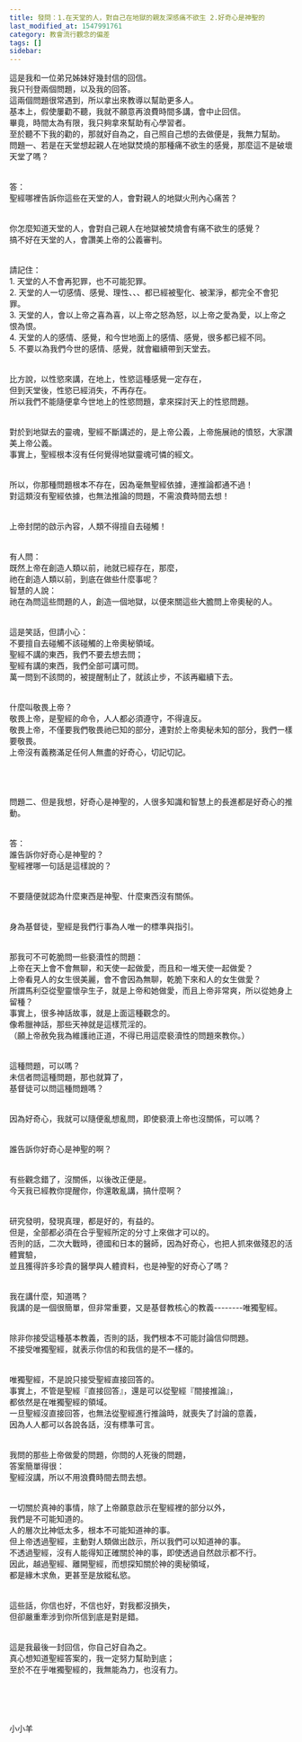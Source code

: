 ```yaml
---
title: 發問：1.在天堂的人，對自己在地獄的親友深感痛不欲生 2.好奇心是神聖的
last_modified_at: 1547991761
category: 教會流行觀念的偏差
tags: []
sidebar: 
---
```


<p>這是我和一位弟兄姊妹好幾封信的回信。<br/>我只刊登兩個問題，以及我的回答。<br/>這兩個問題很常遇到，所以拿出來教導以幫助更多人。<br/>基本上，假使屢勸不聽，我就不願意再浪費時間多講，會中止回信。<br/>畢竟，時間太為有限，我只夠拿來幫助有心學習者。<br/>至於聽不下我的勸的，那就好自為之，自己照自己想的去做便是，我無力幫助。<br/><!--more-->問題一、若是在天堂想起親人在地獄焚燒的那種痛不欲生的感覺，那麼這不是破壞天堂了嗎？<br/><br/><br/>答：<br/>聖經哪裡告訴你這些在天堂的人，會對親人的地獄火刑內心痛苦？<br/> <br/><br/>你怎麼知道天堂的人，會對自己親人在地獄被焚燒會有痛不欲生的感覺？<br/>搞不好在天堂的人，會讚美上帝的公義審判。<br/><br/><br/>請記住：<br/>1.	天堂的人不會再犯罪，也不可能犯罪。<br/>2.	天堂的人一切感情、感覺、理性、、、都已經被聖化、被潔淨，都完全不會犯罪。<br/>3.	天堂的人，會以上帝之喜為喜，以上帝之怒為怒，以上帝之愛為愛，以上帝之恨為恨。<br/>4.	天堂的人的感情、感覺，和今世地面上的感情、感覺，很多都已經不同。<br/>5.	不要以為我們今世的感情、感覺，就會繼續帶到天堂去。<br/><br/><br/>比方說，以性慾來講，在地上，性慾這種感覺一定存在，<br/>但到天堂後，性慾已經消失，不再存在。<br/>所以我們不能隨便拿今世地上的性慾問題，拿來探討天上的性慾問題。<br/><br/><br/>對於到地獄去的靈魂，聖經不斷講述的，是上帝公義，上帝施展祂的憤怒，大家讚美上帝公義。<br/>事實上，聖經根本沒有任何覺得地獄靈魂可憐的經文。<br/><br/><br/>所以，你那種問題根本不存在，因為毫無聖經依據，連推論都通不過！<br/>對這類沒有聖經依據，也無法推論的問題，不需浪費時間去想！<br/> <br/><br/>上帝封閉的啟示內容，人類不得擅自去碰觸！<br/> <br/><br/>有人問：<br/>既然上帝在創造人類以前，祂就已經存在，那麼，<br/>祂在創造人類以前，到底在做些什麼事呢？<br/>智慧的人說：<br/>祂在為問這些問題的人，創造一個地獄，以便來關這些大膽問上帝奧秘的人。<br/> <br/><br/>這是笑話，但請小心：<br/>不要擅自去碰觸不該碰觸的上帝奧秘領域。<br/>聖經不講的東西，我們不要去想去問；<br/>聖經有講的東西，我們全部可講可問。<br/>萬一問到不該問的，被提醒制止了，就該止步，不該再繼續下去。<br/> <br/><br/>什麼叫敬畏上帝？<br/>敬畏上帝，是聖經的命令，人人都必須遵守，不得違反。<br/>敬畏上帝，不僅要我們敬畏祂已知的部分，連對於上帝奧秘未知的部分，我們一樣要敬畏。<br/>上帝沒有義務滿足任何人無盡的好奇心，切記切記。<br/> <br/> <br/><br/><br/>問題二、但是我想，好奇心是神聖的，人很多知識和智慧上的長進都是好奇心的推動。<br/><br/><br/>答：<br/>誰告訴你好奇心是神聖的？<br/>聖經裡哪一句話是這樣說的？<br/> <br/><br/>不要隨便就認為什麼東西是神聖、什麼東西沒有關係。<br/> <br/><br/>身為基督徒，聖經是我們行事為人唯一的標準與指引。<br/> <br/><br/>那我可不可乾脆問一些褻瀆性的問題：<br/>上帝在天上會不會無聊，和天使一起做愛，而且和一堆天使一起做愛？<br/>上帝看見人的女生很美麗，會不會因為無聊，乾脆下來和人的女生做愛？<br/>所謂馬利亞從聖靈懷孕生子，就是上帝和她做愛，而且上帝非常爽，所以從她身上留種？<br/>事實上，很多神話故事，就是上面這種觀念的。<br/>像希臘神話，那些天神就是這樣荒淫的。<br/>（願上帝赦免我為維護祂正道，不得已用這麼褻瀆性的問題來教你。）<br/> <br/><br/>這種問題，可以嗎？<br/>未信者問這種問題，那也就算了，<br/>基督徒可以問這種問題嗎？<br/> <br/><br/>因為好奇心，我就可以隨便亂想亂問，即使褻瀆上帝也沒關係，可以嗎？<br/> <br/><br/>誰告訴你好奇心是神聖的啊？<br/> <br/><br/>有些觀念錯了，沒關係，以後改正便是。<br/>今天我已經教你提醒你，你還敢亂講，搞什麼啊？<br/> <br/><br/>研究發明，發現真理，都是好的，有益的。<br/>但是，全部都必須在合乎聖經所定的分寸上來做才可以的。<br/>否則的話，二次大戰時，德國和日本的醫師，因為好奇心，也把人抓來做殘忍的活體實驗，<br/>並且獲得許多珍貴的醫學與人體資料，也是神聖的好奇心了嗎？<br/> <br/> <br/>我在講什麼，知道嗎？<br/>我講的是一個很簡單，但非常重要，又是基督教核心的教義--------唯獨聖經。<br/> <br/><br/>除非你接受這種基本教義，否則的話，我們根本不可能討論信仰問題。<br/>不接受唯獨聖經，就表示你信的和我信的是不一樣的。<br/> <br/><br/>唯獨聖經，不是說只接受聖經直接回答的。<br/>事實上，不管是聖經『直接回答』，還是可以從聖經『間接推論』，<br/>都依然是在唯獨聖經的領域。<br/>一旦聖經沒直接回答，也無法從聖經進行推論時，就喪失了討論的意義，<br/>因為人人都可以各說各話，沒有標準可言。<br/> <br/><br/>我問的那些上帝做愛的問題，你問的人死後的問題，<br/>答案簡單得很：<br/>聖經沒講，所以不用浪費時間去問去想。<br/> <br/><br/>一切關於真神的事情，除了上帝願意啟示在聖經裡的部分以外，<br/>我們是不可能知道的。<br/>人的層次比神低太多，根本不可能知道神的事。<br/>但上帝透過聖經，主動對人類做出啟示，所以我們可以知道神的事。<br/>不透過聖經，沒有人能得知正確關於神的事，即使透過自然啟示都不行。<br/>因此，越過聖經、離開聖經，而想探知關於神的奧秘領域，<br/>都是緣木求魚，更甚至是放縱私慾。<br/> <br/><br/>這些話，你信也好，不信也好，對我都沒損失，<br/>但卻嚴重牽涉到你所信到底是對是錯。<br/> <br/><br/>這是我最後一封回信，你自己好自為之。<br/>真心想知道聖經答案的，我一定努力幫助到底；<br/>至於不在乎唯獨聖經的，我無能為力，也沒有力。<br/> <br/><br/><br/><br/><br/>小小羊<br/><br/><br/><br/><br/><br/><br/><br/> <br/><br/></p>